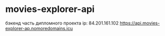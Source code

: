 # movies-explorer-api
бэкенд часть дипломного проекта
ip: 84.201.161.102
https://api.movies-explorer-ap.nomoredomains.icu
